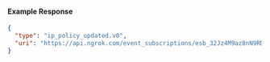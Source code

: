 <!-- Code generated for API Clients. DO NOT EDIT. -->

#### Example Response

```json
{
  "type": "ip_policy_updated.v0",
  "uri": "https://api.ngrok.com/event_subscriptions/esb_32Jz4M9az8nN9RDJPj9b1zPATcE/sources/ip_policy_updated.v0"
}
```
